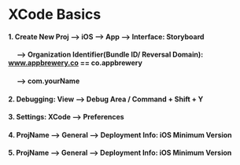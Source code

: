 # XCode Basics


#### 1. Create New Proj --> iOS --> App --> Interface: Storyboard 
#### &emsp; --> Organization Identifier(Bundle ID/ Reversal Domain): www.appbrewery.co == co.appbrewery 
#### &emsp; --> com.yourName
#### 2. Debugging: View --> Debug Area / Command + Shift + Y
#### 3. Settings: XCode --> Preferences
#### 4. ProjName --> General --> Deployment Info: iOS Minimum Version
#### 5. ProjName --> General --> Deployment Info: iOS Minimum Version

